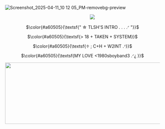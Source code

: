 ![Screenshot_2025-04-11_10 12 05_PM-removebg-preview](https://github.com/user-attachments/assets/bf08f6d3-8f54-438e-9f0f-44be73537c13)

 ‎ ‎ ‎ ‎ ‎ ‎ ‎ ‎ ‎ ‎ ‎ ‎‎ ‎ ‎              ‎‎ ‎ ‎‎ ‎ ‎ ‎ ‎ ‎ ‎ ‎ ‎ ‎ ‎ ‎ ‎ ‎ ‎ ‎‎ ‎ ‎ ‎‎ ‎ ‎‎ ‎ ‎ ‎ ‎ ‎ ‎ ‎ ‎ ‎ ‎ ‎ ‎ ‎ ‎ ‎‎ ‎ ‎ ‎‎ ‎ ‎‎ ‎‎ ‎ ‎ ‎ ‎ ‎ ‎ ‎ ‎ ‎ ‎ ‎‎ ‎ ‎ ‎‎               ‎ ‎‎ ‎ ‎ ‎ ‎ ‎ ‎ ‎ ‎ ‎ ‎ ‎ ‎ ‎ ‎ ‎‎ ‎‎ ‎ ‎ ‎ ‎ ‎ ‎ ‎ ‎ ‎ ‎ ‎ ‎ ‎ ‎‎![](https://komarev.com/ghpvc/?username=1980svalentine&color=a60505&style=plastic&label=fans&abbreviated=true)

<p align="center">
$\color{#a60505}{\textsf{" ☆ TLSH'S INTRO . . . .ᐟ  "}}$
</p> 
<p align="center">
$\color{#a60505}{\textsf{> 18 + TAKEN + SYSTEM}}$
</p>
<p align="center">
$\color{#a60505}{\textsf{♱ ; C+H + W2INT .ᐣ}}$
</p>
<p align="center">
$\color{#a60505}{\textsf{MY LOVE <1980sboyband3 .ᐟ¿ }}$
</p>

 <p align ="left"> <img width="835" height="200" src = "https://github.com/user-attachments/assets/bc89f9de-d4aa-4624-8eb6-eaa1f3591529"></p> 
